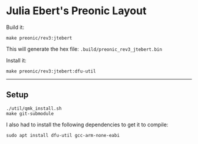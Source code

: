 # Julia Ebert's Preonic Layout

Build it:

```shell
make preonic/rev3:jtebert
```

This will generate the hex file: `.build/preonic_rev3_jtebert.bin`

Install it:

```shell
make preonic/rev3:jtebert:dfu-util
```

---

## Setup

```shell
./util/qmk_install.sh
make git-submodule
```

I also had to install the following dependencies to get it to compile:

```shell
sudo apt install dfu-util gcc-arm-none-eabi
```